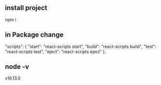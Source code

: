 ## install project

npm i

## in Package change

"scripts": {
"start": "react-scripts start",
"build": "react-scripts build",
"test": "react-scripts test",
"eject": "react-scripts eject"
},

## node -v

v16.13.0
